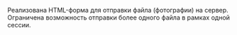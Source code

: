 Реализована HTML-форма для отправки файла (фотографии) на сервер. Ограничена возможность отправки более одного файла в рамках одной сессии.
